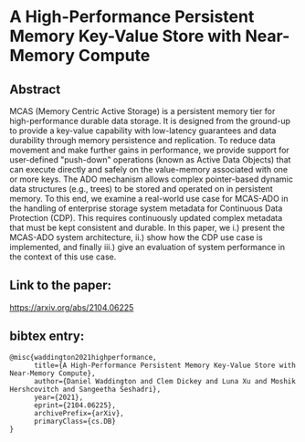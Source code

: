 # A High-Performance Persistent Memory Key-Value Store with Near-Memory Compute

## Abstract

MCAS (Memory Centric Active Storage) is a persistent memory tier for high-performance durable data storage. It is designed from the ground-up to provide a key-value capability with low-latency guarantees and data durability through memory persistence and replication. To reduce data movement and make further gains in performance, we provide support for user-defined "push-down" operations (known as Active Data Objects) that can execute directly and safely on the value-memory associated with one or more keys. The ADO mechanism allows complex pointer-based dynamic data structures (e.g., trees) to be stored and operated on in persistent memory. To this end, we examine a real-world use case for MCAS-ADO in the handling of enterprise storage system metadata for Continuous Data Protection (CDP). This requires continuously updated complex metadata that must be kept consistent and durable.
In this paper, we i.) present the MCAS-ADO system architecture, ii.) show how the CDP use case is implemented, and finally iii.) give an evaluation of system performance in the context of this use case.

## Link to the paper: 
https://arxiv.org/abs/2104.06225

## bibtex entry:
```
@misc{waddington2021highperformance,
      title={A High-Performance Persistent Memory Key-Value Store with Near-Memory Compute}, 
      author={Daniel Waddington and Clem Dickey and Luna Xu and Moshik Hershcovitch and Sangeetha Seshadri},
      year={2021},
      eprint={2104.06225},
      archivePrefix={arXiv},
      primaryClass={cs.DB}
}
```
